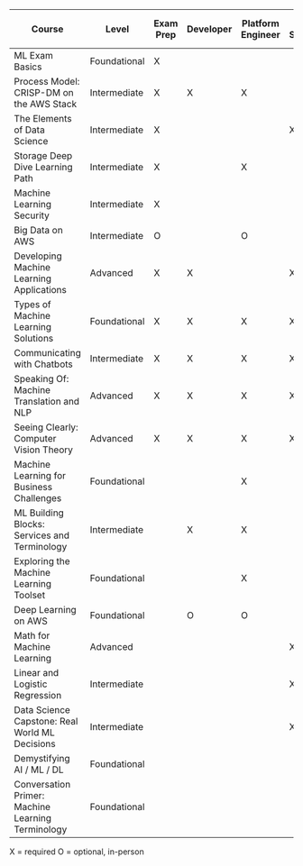 Course                                            | Level        | Exam Prep | Developer | Platform Engineer | Data Scientist | Business Decision Maker
------------------------------------------------  |--------------|-----------|-----------|-------------------|----------------|------------------------
ML Exam Basics                                    | Foundational |   X       |           |                   |                | 
Process Model: CRISP-DM on the AWS Stack          | Intermediate |   X       |     X     |         X         |                | 
The Elements of Data Science                      | Intermediate |   X       |           |                   |        X       |
Storage Deep Dive Learning Path                   | Intermediate |   X       |           |         X         |                | 
Machine Learning Security                         | Intermediate |   X       |           |                   |                | 
Big Data on AWS                                   | Intermediate |   O       |           |         O         |                |  
Developing Machine Learning Applications          | Advanced     |   X       |     X     |                   |        X       | 
Types of Machine Learning Solutions               | Foundational |   X       |     X     |         X         |        X       |   
Communicating with Chatbots                       | Intermediate |   X       |     X     |         X         |        X       |    
Speaking Of: Machine Translation and NLP          | Advanced     |   X       |     X     |         X         |        X       |  
Seeing Clearly: Computer Vision Theory            | Advanced     |   X       |     X     |         X         |        X       |  
Machine Learning for Business Challenges          | Foundational |           |           |         X         |                |           X
ML Building Blocks: Services and Terminology      | Intermediate |           |     X     |         X         |                |  
Exploring the Machine Learning Toolset            | Foundational |           |           |         X         |                |           X
Deep Learning on AWS                              | Foundational |           |     O     |         O         |                |
Math for Machine Learning                         | Advanced     |           |           |                   |        X       |
Linear and Logistic Regression                    | Intermediate |           |           |                   |        X       |
Data Science Capstone: Real World ML Decisions    | Intermediate |           |           |                   |        X       |
Demystifying AI / ML / DL                         | Foundational |           |           |                   |                |           X
Conversation Primer: Machine Learning Terminology | Foundational |           |           |                   |                |           X


X = required
O = optional, in-person


